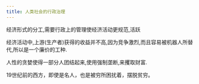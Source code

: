 ```yaml
---
title: 人类社会的行政治理
---
```


经济形式的分工,需要行政上的管理使经济活动更规范,活跃

经济活动中,上游(生产者)获得的收益并不高,因为竞争激烈,而且容易被机器人所替代,所以是一个廉价的工种.

人性的贪婪使得一部分人团结起来,使用强制垄断,来攫取财富.

19世纪前的西方，即使是名人，也是被穷所困扰着，摆脱贫穷。


